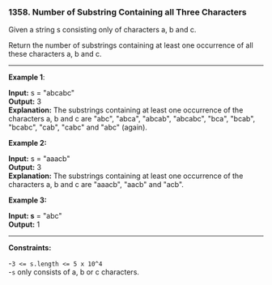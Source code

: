 ### 1358. Number of Substring Containing all Three Characters

 
Given a string s consisting only of characters a, b and c.

Return the number of substrings containing at least one occurrence of all these characters a, b and c.

 ---

**Example 1**:

**Input:** s = "abcabc"  
**Output:** 3  
**Explanation:** The substrings containing at least one occurrence of the characters a, b and c are "abc", "abca", "abcab", "abcabc", "bca", "bcab", "bcabc", "cab", "cabc" and "abc" (again). 

**Example 2:**

**Input:** s = "aaacb"  
**Output:** 3  
**Explanation:** The substrings containing at least one occurrence of the characters a, b and c are "aaacb", "aacb" and "acb". 

**Example 3:**

**Input: s** = "abc"  
**Output:** 1
 
---

**Constraints:**

-`3 <= s.length <= 5 x 10^4`  
-`s` only consists of a, b or c characters.